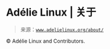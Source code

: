<!--yml

category: 未分类

date: 2024-05-27 14:33:14

-->

# Adélie Linux | 关于

> 来源：[`www.adelielinux.org/about/`](https://www.adelielinux.org/about/)

© Adélie Linux and Contributors.
